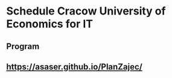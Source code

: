 # Schedule Cracow University of Economics for IT

## Program
## https://asaser.github.io/PlanZajec/
